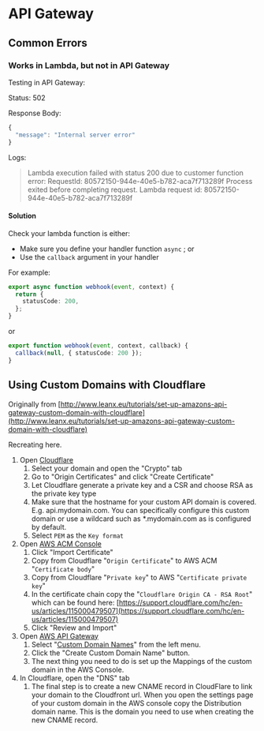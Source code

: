# API Gateway

## Common Errors

### Works in Lambda, but not in API Gateway

Testing in API Gateway:

Status: 502

Response Body:

```javascript
{
  "message": "Internal server error"
}
```

Logs:

> Lambda execution failed with status 200 due to customer function error: RequestId: 80572150-944e-40e5-b782-aca7f713289f Process exited before completing request. Lambda request id: 80572150-944e-40e5-b782-aca7f713289f

#### Solution

Check your lambda function is either:

* Make sure you define your handler function `async` ; or
* Use the `callback` argument in your handler

For example:

```typescript
export async function webhook(event, context) {
  return {
    statusCode: 200,
  };
}
```

or

```typescript
export function webhook(event, context, callback) {
  callback(null, { statusCode: 200 });
}
```

## Using Custom Domains with Cloudflare

Originally from [http://www.leanx.eu/tutorials/set-up-amazons-api-gateway-custom-domain-with-cloudflare](http://www.leanx.eu/tutorials/set-up-amazons-api-gateway-custom-domain-with-cloudflare)

Recreating here.

1. Open [Cloudflare](https://dash.cloudflare.com/)
   1. Select your domain and open the "Crypto" tab
   2. Go to "Origin Certificates" and click "Create Certificate"
   3. Let Cloudflare generate a private key and a CSR and choose RSA as the private key type
   4. Make sure that the hostname for your custom API domain is covered. E.g. api.mydomain.com. You can specifically configure this custom domain or use a wildcard such as \*.mydomain.com as is configured by default.
   5. Select `PEM` as the `Key format`
2. Open [AWS ACM Console](https://console.aws.amazon.com/acm/home)
   1. Click "Import Certificate"
   2. Copy from Cloudflare "`Origin Certificate`" to AWS ACM "`Certificate body`"
   3. Copy from Cloudflare "`Private key`" to AWS "`Certificate private key`"
   4. In the certificate chain copy the "`Cloudflare Origin CA - RSA Root`" which can be found here: [https://support.cloudflare.com/hc/en-us/articles/115000479507](https://support.cloudflare.com/hc/en-us/articles/115000479507)
   5. Click "Review and Import"
3. Open [AWS API Gateway](https://console.aws.amazon.com/apigateway/home#/custom-domain-names)
   1. Select "[Custom Domain Names](https://console.aws.amazon.com/apigateway/home#/custom-domain-names)" from the left menu.
   2. Click the "Create Custom Domain Name" button.
   3. The next thing you need to do is set up the Mappings of the custom domain in the AWS Console.
4. In Cloudflare, open the "DNS" tab
   1. The final step is to create a new CNAME record in CloudFlare to link your domain to the Cloudfront url. When you open the settings page of your custom domain in the AWS console copy the Distribution domain name. This is the domain you need to use when creating the new CNAME record.

